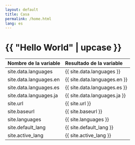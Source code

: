 ```yaml
---
layout: default
title: Casa
permalink: /home.html
lang: es
---
```


# {{ "Hello World" | upcase }}

| Nombre de la variable | Resultado de la variable |
| :-- | :-- |
| site.data.languages | {{ site.data.languages }} |
| site.data.languages.en | {{ site.data.languages.en }} |
| site.data.languages.es | {{ site.data.languages.es }} |
| site.data.languages.ja | {{ site.data.languages.ja }} |
| site.url | {{ site.url }} |
| site.baseurl | {{ site.baseurl }} |
| site.languages | {{ site.languages }} |
| site.default_lang | {{ site.default_lang }} |
| site.active_lang | {{ site.active_lang }} |
